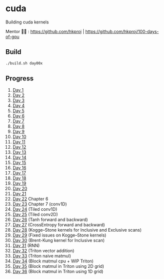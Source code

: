 # cuda
Building cuda kernels

Mentor 🧑‍🏫 : https://github.com/hkproj | https://github.com/hkproj/100-days-of-gpu

## Build
```bash
./build.sh day00x
```

## Progress
1. [Day 1](./day001/README.md)
2. [Day 2](./day002/README.md)
3. [Day 3](./day003/README.md)
4. [Day 4](./day004/README.md)
5. [Day 5](./day005/README.md)
6. [Day 6](./day006/README.md)
7. [Day 7](./day007/README.md)
8. [Day 8](./day008/README.md)
9. [Day 9](./day009/README.md)
10. [Day 10](./day010/README.md)
11. [Day 11](./day011/README.md)
12. [Day 12](./day012/README.md)
13. [Day 13](./day013/README.md)
14. [Day 14](./day014/README.md)
15. [Day 15](./day015/README.md)
16. [Day 16](./day016/README.md)
17. [Day 17](./day017/README.md)
18. [Day 18](./day018/README.md)
19. [Day 19](./day019/README.md)
20. [Day 20](./day020/README.md)
21. [Day 21](./day021/README.md)
22. [Day 22](./day022/README.md) Chapter 6
23. [Day 23](./day023/README.md) Chapter 7 (conv1D)
24. [Day 24](./day024/README.md) (Tiled conv1D)
25. [Day 25](./day025/README.md) (Tiled conv2D)
26. [Day 26](./day026/README.md) (Tanh forward and backward)
27. [Day 27](./day027/README.md) (CrossEntropy forward and backward)
28. [Day 28](./day028/README.md) (Kogge–Stone kernels for Inclusive and Exclusive scans)
29. [Day 29](./day029/README.md) (Fixed issues on Kogge–Stone kernels)
30. [Day 30](./day030/README.md) (Brent-Kung kernel for Inclusive scan)
31. [Day 31](./day031/README.md) (RNN)
32. [Day 32](./day032/README.md) (Triton vector addition)
33. [Day 33](./day033/README.md) (Triton naive matmul)
34. [Day 34](./day034/README.md) (Block matmul cpu + WIP Triton)
35. [Day 35](./day035/README.md) (Block matmul in Triton using 2D grid)
36. [Day 36](./day036/README.md) (Block matmul in Triton using 1D grid)